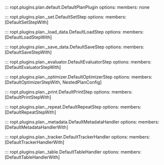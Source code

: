 ::: ropt.plugins.plan.default.DefaultPlanPlugin
    options:
        members: none

::: ropt.plugins.plan._set.DefaultSetStep
    options:
        members: [DefaultSetStepWith]

::: ropt.plugins.plan._load_data.DefaultLoadStep
    options:
        members: [DefaultLoadStepWith]

::: ropt.plugins.plan._save_data.DefaultSaveStep
    options:
        members: [DefaultSaveStepWith]

::: ropt.plugins.plan._evaluator.DefaultEvaluatorStep
    options:
        members: [DefaultEvaluatorStepWith]

::: ropt.plugins.plan._optimizer.DefaultOptimizerStep
    options:
        members: [DefaultOptimizerStepWith, NestedPlanConfig]

::: ropt.plugins.plan._print.DefaultPrintStep
    options:
        members: [DefaultPrintStepWith]

::: ropt.plugins.plan._repeat.DefaultRepeatStep
    options:
        members: [DefaultRepeatStepWith]

::: ropt.plugins.plan._metadata.DefaultMetadataHandler
    options:
        members: [DefaultMetadataHandlerWith]

::: ropt.plugins.plan._tracker.DefaultTrackerHandler
    options:
        members: [DefaultTrackerHandlerWith]

::: ropt.plugins.plan._table.DefaultTableHandler
    options:
        members: [DefaultTableHandlerWith]
